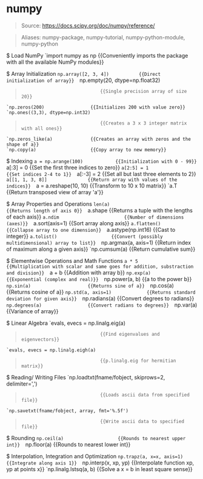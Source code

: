 # numpy

> Source: https://docs.scipy.org/doc/numpy/reference/

> Aliases: numpy-package, numpy-tutorial, numpy-python-module, numpy-python

$ Load NumPy
    `import numpy as np            {{Conveniently imports the package with all the available NumPy modules}} 

$ Array Initialization
    `np.array([2, 3, 4])           {{Direct initialization of array}} 
    `np.empty(20, dtype=np.float32)
>                                  {{Single precision array of size 20}} 
    `np.zeros(200)                 {{Initializes 200 with value zero}} 
    `np.ones((3,3), dtype=np.int32)
>                                  {{Creates a 3 x 3 integer matrix with all ones}} 
    `np.zeros_like(a)              {{Creates an array with zeros and the shape of a}} 
    `np.copy(a)                    {{Copy array to new memory}} 

$ Indexing
    `a = np.arange(100)            {{Initialization with 0 - 99}} 
    `a[:3] = 0                     {{Set the first three indices to zero}} 
    `a[2:5] = 1                    {{Set indices 2-4 to 1}} 
    `a[:-3] = 2                    {{Set all but last three elements to 2}} 
    `a[[1, 1, 3, 8]]               {{Return array with values of the indices}} 
    `a = a.reshape(10, 10)         {{Transform to 10 x 10 matrix}} 
    `a.T                           {{Return transposed view of array 'a'}} 

$ Array Properties and Operations
    `len(a)                        {{Returns length of axis 0}} 
    `a.shape                       {{Returns a tuple with the lengths of each axis}} 
    `a.ndim                        {{Number of dimensions (axes)}} 
    `a.sort(axis=1)                {{Sort array along axis}} 
    `a.flatten()                   {{Collapse array to one dimension}} 
    `a.astype(np.int16)            {{Cast to integer}} 
    `a.tolist()                    {{Convert (possibly multidimensional) array to list}} 
    `np.argmax(a, axis=1)          {{Return index of maximum along a given axis}} 
    `np.cumsum(a)                  {{Return cumulative sum}} 

$ Elementwise Operations and Math Functions
    `a * 5                         {{Multiplication with scalar and same goes for addition, substraction and division}} 
    `a + b                         {{Addition with array b}} 
    `np.exp(a)                     {{Exponential (complex and real)}} 
    `np.power(a, b)                {{a to the power b}} 
    `np.sin(a)                     {{Returns sine of a}} 
    `np.cos(a)                     {{Returns cosine of a}} 
    `np.std(a, axis=1)             {{Returns standard deviation for given axis}} 
    `np.radians(a)                 {{Convert degrees to radians}} 
    `np.degrees(a)                 {{Convert radians to degrees}} 
    `np.var(a)                     {{Variance of array}} 

$ Linear Algebra
    `evals, evecs = np.linalg.eig(a)
>                                  {{Find eigenvalues and eigenvectors}} 
    `evals, evecs = np.linalg.eigh(a)
>                                  {{p.linalg.eig for hermitian matrix}} 

$ Reading/ Writing Files
    `np.loadtxt(fname/fobject, skiprows=2, delimiter=',')
>                                  {{Loads ascii data from specified file}} 
    `np.savetxt(fname/fobject, array, fmt='%.5f')
>                                  {{Write ascii data to specified file}} 

$ Rounding
    `np.ceil(a)                    {{Rounds to nearest upper int}} 
    `np.floor(a)                   {{Rounds to nearest lower int}} 

$ Interpolation, Integration and Optimization
    `np.trapz(a, x=x, axis=1)      {{Integrate along axis 1}} 
    `np.interp(x, xp, yp)          {{Interpolate function xp, yp at points x}} 
    `np.linalg.lstsq(a, b)         {{Solve a x = b in least square sense}} 

